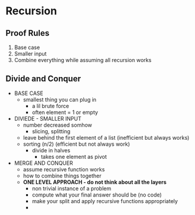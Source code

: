 # Recursion

## Proof Rules

1. Base case 
2. Smaller input 
3. Combine everything while assuming all recursion works

## Divide and Conquer

* BASE CASE
  * smallest thing you can plug in 
    * a lil brute force
    * often element = 1 or empty
* DIVIEDE - SMALLER INPUT
  * number decreased somhow 
    * slicing, splitting 
  * leave behind the first element of a list \(inefficient but always works\)
  * sorting \(n/2\) \(efficient but not always work\)
    * divide in halves
      * takes one element as pivot
* MERGE AND CONQUER
  * assume recursive function works 
  * how to combine things together 
  * **ONE LEVEL APPROACH - do not think about all the layers**
    * non trivial instance of a problem
    * compute what your final answer should be \(no code\)
    * make your split and apply recursive functions appropriately
    * 

